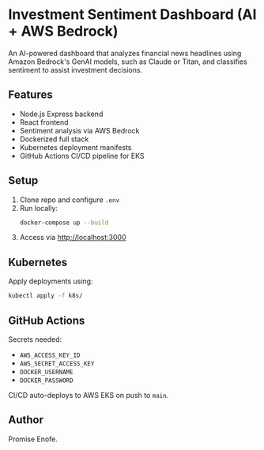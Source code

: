 # Investment Sentiment Dashboard (AI + AWS Bedrock)

An AI-powered dashboard that analyzes financial news headlines using Amazon Bedrock's GenAI models, such as Claude or Titan, and classifies sentiment to assist investment decisions.

## Features
- Node.js Express backend
- React frontend
- Sentiment analysis via AWS Bedrock
- Dockerized full stack
- Kubernetes deployment manifests
- GitHub Actions CI/CD pipeline for EKS

## Setup
1. Clone repo and configure `.env`
2. Run locally:
   ```bash
   docker-compose up --build
   ```
3. Access via [http://localhost:3000](http://localhost:3000)

## Kubernetes
Apply deployments using:
```bash
kubectl apply -f k8s/
```

## GitHub Actions
Secrets needed:
- `AWS_ACCESS_KEY_ID`
- `AWS_SECRET_ACCESS_KEY`
- `DOCKER_USERNAME`
- `DOCKER_PASSWORD`

CI/CD auto-deploys to AWS EKS on push to `main`.

## Author
Promise Enofe.
